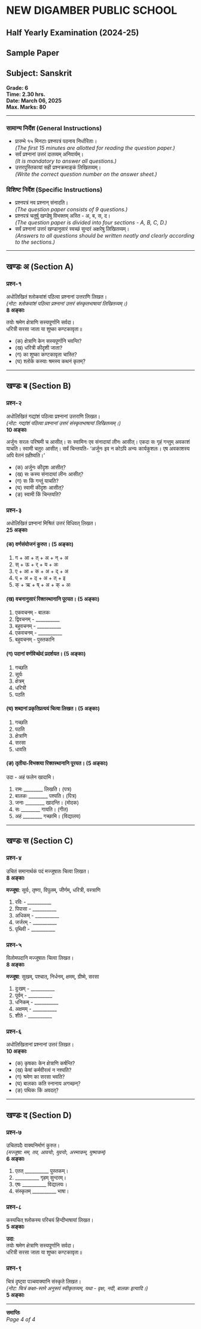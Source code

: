 # NEW DIGAMBER PUBLIC SCHOOL  
## Half Yearly Examination (2024-25)  
## Sample Paper  
## Subject: Sanskrit  

**Grade: 6**  
**Time: 2.30 hrs.**  
**Date: March 06, 2025**  
**Max. Marks: 80**  

---

### सामान्य निर्देश (General Instructions)  
- प्रारम्भे १५ मिनटाः प्रश्नपत्रं पठनाय निर्धारिताः।  
  *(The first 15 minutes are allotted for reading the question paper.)*  
- सर्वं प्रश्नानां उत्तरं दातव्यम् अनिवार्यम्।  
  *(It is mandatory to answer all questions.)*  
- उत्तरपुस्तिकायां सही प्रश्नक्रमाङ्कं लिखितव्यम्।  
  *(Write the correct question number on the answer sheet.)*  

### विशिष्ट निर्देश (Specific Instructions)  
- प्रश्नपत्रं नव प्रश्नान् संनादति।  
  *(The question paper consists of 9 questions.)*  
- प्रश्नपत्रं चतुर्षु खण्डेषु विभक्तम् अस्ति - अ, ब, स, द।  
  *(The question paper is divided into four sections - A, B, C, D.)*  
- सर्वं प्रश्नानां उत्तरं खण्डानुसारं स्वच्छं सुन्दरं अक्षरेषु लिखितव्यम्।  
  *(Answers to all questions should be written neatly and clearly according to the sections.)*  

---

## खण्डः अ (Section A)  
### प्रश्न-१  
अधोलिखितं श्लोकवांशं पठित्वा प्रश्नानां उत्तराणि लिखत।  
*(नोट: श्लोकवांशं पठित्वा प्रश्नानां उत्तरं संस्कृतभाषायां लिखितव्यम्।)*  
**8 अङ्काः**  

तयोः श्रमेण क्षेत्राणि सस्यपूर्णानि सर्वदा।  
धरित्री सरसा जाता या शुष्का कण्टकावृता॥  

- (क) क्षेत्राणि केन सस्यपूर्णानि भवन्ति?  
- (ख) धरित्री कीदृशी जाता?  
- (ग) का शुष्का कण्टकावृता चास्ति?  
- (घ) श्लोके कस्याः श्रमस्य कथनं कृतम्?  

---

## खण्डः ब (Section B)  
### प्रश्न-२  
अधोलिखितं गद्यांशं पठित्वा प्रश्नानां उत्तराणि लिखत।  
*(नोट: गद्यांशं पठित्वा प्रश्नानां उत्तरं संस्कृतभाषायां लिखितव्यम्।)*  
**10 अङ्काः**  

अर्जुनः सरलः परिश्रमी च आसीत्। सः स्वामिनः एव संनादायां लीनः आसीत्। एकदा सः गृहं गन्तुम् अवकाशं याचति। स्वामी चतुरः आसीत्। सर्वं चिन्तयति- ‘अर्जुनः इव न कोऽपि अन्यः कार्यकुशलः। एष अवकाशस्य अपि वेतनं ग्रहीष्यति।’  

- (क) अर्जुनः कीदृशः आसीत्?  
- (ख) सः कस्य संनादायां लीनः आसीत्?  
- (ग) सः किं गन्तुं याचति?  
- (घ) स्वामी कीदृशः आसीत्?  
- (ङ) स्वामी किं चिन्तयति?  

### प्रश्न-३  
अधोलिखितं प्रश्नानां मिश्रितं उत्तरं विधिवत् लिखत।  
**25 अङ्काः**  

#### (क) वर्णसंयोजनं कुरुत। (5 अङ्काः)  
1. ग + आ + त् + अ + न् + अ  
2. स् + ऊ + र् + य + अः  
3. ए + आ + क + अ + द् + अ  
4. प् + अ + ठ् + अ + त् + इ  
5. क् + ऋ + ष् + अ + क् + अः  

#### (ख) वचनानुसारं रिक्तस्थानानि पूरयत। (5 अङ्काः)  
1. एकवचनम् - बालकः  
2. द्विवचनम् - __________  
3. बहुवचनम् - __________  
4. एकवचनम् - __________  
5. बहुवचनम् - पुस्तकानि  

#### (ग) पदानां वर्णविच्छेदं प्रदर्शयत। (5 अङ्काः)  
1. गच्छति  
2. सूर्यः  
3. क्षेत्रम्  
4. धरित्री  
5. पठति  

#### (घ) शब्दानां प्रकृतिप्रत्ययं चित्वा लिखत। (5 अङ्काः)  
1. गच्छति  
2. पठति  
3. क्षेत्राणि  
4. सरसा  
5. धावति  

#### (ङ) तृतीया-विभक्त्या रिक्तस्थानानि पूरयत। (5 अङ्काः)  
उदा - अहं फलेन खादामि।  
1. रामः ________ लिखति। (पत्र)  
2. बालकः ________ पश्यति। (पित्र)  
3. जनाः ________ खादन्ति। (मोदक)  
4. सः ________ गायति। (गीत)  
5. अहं ________ गच्छामि। (विद्यालय)  

---

## खण्डः स (Section C)  
### प्रश्न-४  
उचितं समानार्थकं पदं मज्जूषातः चित्वा लिखत।  
**8 अङ्काः**  

**मज्जूषा**: सूर्यः, तृष्णा, विपुलम्, जीर्णम्, धरित्री, वस्त्राणि  

1. रविः - __________  
2. पिपासा - __________  
3. अधिकम् - __________  
4. जर्जरम् - __________  
5. पृथिवी - __________  

### प्रश्न-५  
विलोमपदानि मज्जूषातः चित्वा लिखत।  
**8 अङ्काः**  

**मज्जूषा**: सुखम्, पश्चात्, निर्धनम्, क्षमम्, ग्रीष्मे, सरसा  

1. दुःखम् - __________  
2. पूर्वम् - __________  
3. धनिकम् - __________  
4. अक्षमम् - __________  
5. शीते - __________  

### प्रश्न-६  
अधोलिखितानां प्रश्नानां उत्तरं लिखत।  
**10 अङ्काः**  

- (क) कृषकाः केन क्षेत्राणि कर्षन्ति?  
- (ख) केषां कर्मवीरत्वं न नश्यति?  
- (ग) श्रमेण का सरसा भवति?  
- (घ) बालकाः कति स्नानाय अगच्छन्?  
- (ङ) पथिकः किं अवदत्?  

---

## खण्डः द (Section D)  
### प्रश्न-७  
उचितपदैः वाक्यनिर्माणं कुरुत।  
*(मज्जूषा: मम, तव, आवयोः, युवयोः, अस्माकम्, युष्माकम्)*  
**6 अङ्काः**  

1. एतत् __________ पुस्तकम्।  
2. __________ गृहम् सुन्दरम्।  
3. एषः __________ विद्यालयः।  
4. संस्कृतम् __________ भाषा।  

### प्रश्न-८  
कस्यचित् श्लोकस्य परिचयं हिन्दीभाषायां लिखत।  
**5 अङ्काः**  

**उदा**:  
तयोः श्रमेण क्षेत्राणि सस्यपूर्णानि सर्वदा।  
धरित्री सरसा जाता या शुष्का कण्टकावृता॥  

### प्रश्न-९  
चित्रं दृष्ट्वा पञ्चवाक्यानि संस्कृते लिखत।  
*(नोट: चित्रं कक्षा-स्तरे अनुरूपं स्वीकृतव्यम्, यथा - वृक्षः, नदी, बालकः इत्यादि।)*  
**5 अङ्काः**  

---

**समाप्तिः**  
*Page 4 of 4*  
